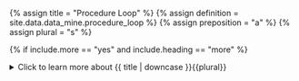 <!--------------------------------------------- TITLE AND DEFINITION starts -->

{% assign title = "Procedure Loop" %}
{% assign definition = site.data.data_mine.procedure_loop %}
{% assign preposition = "a" %}
{% assign plural = "s" %}

<!--------------------------------------------- TITLE AND DEFINITION ends -->

{% if include.more == "yes" and include.heading == "more" %}
<details class='detailsCollapsible'><summary class='nobr'>Click to learn more about {{ title | downcase }}{{plural}}
</summary>
{% endif %}

{% if include.heading != "" and include.heading != "more" %}
{{include.heading}} {{title}}
{% endif %}

{% if include.icon != "no" %} 

{% if include.table == "yes" and include.icon != "no" %}
<table class='definitionTable'><tr><td>
{% endif %}

<img src='images/icons/{{include.icon}}{{ title | downcase | replace: " ", "-" }}.png' />

{% if include.table == "yes" and include.icon != "no" %}
</td><td>
{% endif %}

{% endif %}

{% if include.definition == "bold" %}
<strong>{{ definition }}</strong>
{% else %}
{% if include.definition != "no" %}
{{ definition }}
{% endif %}
{% endif %}

{% if include.table == "yes" and include.icon != "no" %}
</td></tr></table>
{% endif %}

{% if include.more == "yes" and include.content == "more" and include.heading != "more" %}
<details class='detailsCollapsible'><summary class='nobr'>Click to learn more about {{ title | downcase }}{{plural}}
</summary>
{% endif %}

{% if include.content != "no" %}

<!--------------------------------------------- CONTENT starts -->

The data input is determined by the data dependencies declared at the level of the processes. The input is made available in the ```record``` object. 

You may use the statement ```record.current.propertyName``` to access the value of any of the properties in the input datasets for the current record. On the other hand ```record.previous.propertyName``` returns the value of the property in the previous record.

The output must be stored in the ```variable``` object, which is made available to record properties under the record definition node.

The following is an example of a procedure loop code snippet, in particular, the code that calculates the Popular SMAs product of the Simple Moving Average (SMA) indicator.

{% include important.html content="Procedures may only access data up to 48 hours in the past counting from the datetime of the record being processed. For that reason, the calculation of a moving average requires temporarily storing data in an array." %}

```js
/* Loop Code. */

let candle = record.current // Our main dependencies are candles 
variable.last200.push(candle.close) // Add the current close value to the last 200 array.

if (variable.last200.length > 200) {
    variable.last200.splice(0, 1) // Remove the first element of the array to keep it at a maximun of 200 elements.
}

variable.sma20 = calculateSMA(20)
variable.sma50 = calculateSMA(50)
variable.sma100 = calculateSMA(100)
variable.sma200 = calculateSMA(200)

function calculateSMA(periods) {  // Having a function saves us from duplicating code.
    /* We check we have enough values to make the calculation */
    if (variable.last200.length < periods) { return 0 } // If we dont, we define the value is zero.

    let sum = 0 // Initialize sum variable. 
    for (let i = variable.last200.length - periods; i < variable.last200.length; i++) { // Iterate through the last periods
        sum = sum + variable.last200[i]
    }
    let sma = sum / periods
    return sma
}
```

<!--------------------------------------------- CONTENT ends -->

{% endif %}

{% if include.more == "yes" and include.content != "more" and include.heading != "more" %}
<details class='detailsCollapsible'><summary class='nobr'>Click to learn more about {{ title | downcase }}{{plural}}
</summary>
{% endif %}

{% if include.adding != "" %}

{{include.adding}} Adding {{preposition}} {{title}} Node

<!--------------------------------------------- ADDING starts -->

To add a procedure loop, select *Add Procedure loop* on the corresponding procedure node menu. A procedure loop node is created along with the corresponding JavaScript node.

<!--------------------------------------------- ADDING ends -->

{% endif %}

{% if include.configuring != "" %}

{{include.configuring}} Configuring the {{title}}

<!--------------------------------------------- CONFIGURING starts -->

XXXXXXXXXXXXXXXXXXXXXXXXXXXXXXXXXXXXXXXXXXXXXXXXXXXXXX

<!--------------------------------------------- CONFIGURING ends -->

{% endif %}

{% if include.starting != "" %}

{{include.starting}} Starting {{preposition}} {{title}}

<!--------------------------------------------- STARTING starts -->

XXXXXXXXXXXXXXXXXXXXXXXXXXXXXXXXXXXXXXXXXXXXXXXXXXXXXX

<!--------------------------------------------- STARTING ends -->

{% endif %}

{% if include.more == "yes" %}
</details>
{% endif %}